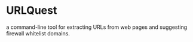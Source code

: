 # URLQuest
a command-line tool for extracting URLs from web pages and suggesting firewall whitelist domains.
